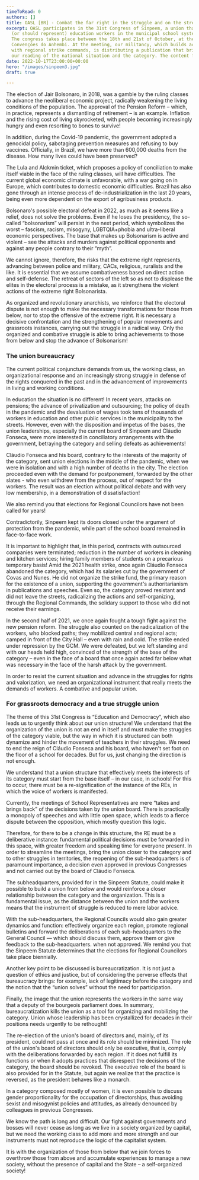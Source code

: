 ```yaml
---
timeToRead: 0
authors: []
title: OASL [BR] - Combat the far right in the struggle and on the streets!
excerpt: OASL participates in the 31st Congress of Sinpeem, a union that represents
  (or should represent) education workers in the municipal school system in São Paulo.
  The congress takes place between the 18th and 21st of October, at the Palácio das
  Convenções do Anhembi. At the meeting, our militancy, which builds actions together
  with regional strike commands, is distributing a publication that brings together
  our reading of the national situation and the category. The content follows below.
date: 2022-10-17T23:00:00+00:00
hero: "/images/sinpeem3.jpg"
draft: true

---
```

The election of Jair Bolsonaro, in 2018, was a gamble by the ruling classes to advance the neoliberal economic project, radically weakening the living conditions of the population. The approval of the Pension Reform – which, in practice, represents a dismantling of retirement – ​​is an example. Inflation and the rising cost of living skyrocketed, with people becoming increasingly hungry and even resorting to bones to survive!

In addition, during the Covid-19 pandemic, the government adopted a genocidal policy, sabotaging prevention measures and refusing to buy vaccines. Officially, in Brazil, we have more than 600,000 deaths from the disease. How many lives could have been preserved?

The Lula and Alckmin ticket, which proposes a policy of conciliation to make itself viable in the face of the ruling classes, will have difficulties. The current global economic climate is unfavorable, with a war going on in Europe, which contributes to domestic economic difficulties. Brazil has also gone through an intense process of de-industrialization in the last 20 years, being even more dependent on the export of agribusiness products.

Bolsonaro's possible electoral defeat in 2022, as much as it seems like a relief, does not solve the problems. Even if he loses the presidency, the so-called “bolsonarism” will persist in the next period, which symbolizes the worst – fascism, racism, misogyny, LGBTQIA+phobia and ultra-liberal economic perspectives. The base that makes up Bolsonarism is active and violent – ​​see the attacks and murders against political opponents and against any people contrary to their “myth”.

We cannot ignore, therefore, the risks that the extreme right represents, advancing between police and military, CACs, religious, ruralists and the like. It is essential that we assume combativeness based on direct action and self-defense. The retreat of sectors of the left so as not to displease the elites in the electoral process is a mistake, as it strengthens the violent actions of the extreme right Bolsonarista.

As organized and revolutionary anarchists, we reinforce that the electoral dispute is not enough to make the necessary transformations for those from below, nor to stop the offensive of the extreme right. It is necessary a decisive confrontation and the strengthening of popular movements and grassroots instances, carrying out the struggle in a radical way. Only the organized and combative struggle is able to bring achievements to those from below and stop the advance of Bolsonarism!

### The union bureaucracy

The current political conjuncture demands from us, the working class, an organizational response and an increasingly strong struggle in defense of the rights conquered in the past and in the advancement of improvements in living and working conditions.

In education the situation is no different! In recent years, attacks on pensions; the advance of privatization and outsourcing; the policy of death in the pandemic and the devaluation of wages took tens of thousands of workers in education and other public services in the municipality to the streets. However, even with the disposition and impetus of the bases, the union leaderships, especially the current board of Sinpeem and Cláudio Fonseca, were more interested in conciliatory arrangements with the government, betraying the category and selling defeats as achievements!

Cláudio Fonseca and his board, contrary to the interests of the majority of the category, sent union elections in the middle of the pandemic, when we were in isolation and with a high number of deaths in the city. The election proceeded even with the demand for postponement, forwarded by the other slates - who even withdrew from the process, out of respect for the workers. The result was an election without political debate and with very low membership, in a demonstration of dissatisfaction!

We also remind you that elections for Regional Councilors have not been called for years!

Contradictorily, Sinpeem kept its doors closed under the argument of protection from the pandemic, while part of the school board remained in face-to-face work.

It is important to highlight that, in this period, contracts with outsourced companies were terminated; reduction in the number of workers in cleaning and kitchen services; hiring family members of students on a precarious temporary basis! Amid the 2021 health strike, once again Cláudio Fonseca abandoned the category, which had its salaries cut by the government of Covas and Nunes. He did not organize the strike fund, the primary reason for the existence of a union, supporting the government's authoritarianism in publications and speeches. Even so, the category proved resistant and did not leave the streets, radicalizing the actions and self-organizing, through the Regional Commands, the solidary support to those who did not receive their earnings.

In the second half of 2021, we once again fought a tough fight against the new pension reform. The struggle also counted on the radicalization of the workers, who blocked paths; they mobilized central and regional acts; camped in front of the City Hall – even with rain and cold. The strike ended under repression by the GCM. We were defeated, but we left standing and with our heads held high, convinced of the strength of the base of the category – even in the face of a board that once again acted far below what was necessary in the face of the harsh attack by the government.

In order to resist the current situation and advance in the struggles for rights and valorization, we need an organizational instrument that really meets the demands of workers. A combative and popular union.

### For grassroots democracy and a true struggle union

The theme of this 31st Congress is “Education and Democracy”, which also leads us to urgently think about our union structure! We understand that the organization of the union is not an end in itself and must make the struggles of the category viable, but the way in which it is structured can both dynamize and hinder the movement of teachers in their struggles. We need to end the reign of Cláudio Fonseca and his board, who haven't set foot on the floor of a school for decades. But for us, just changing the direction is not enough.

We understand that a union structure that effectively meets the interests of its category must start from the base itself – in our case, in schools! For this to occur, there must be a re-signification of the instance of the REs, in which the voice of workers is manifested.

Currently, the meetings of School Representatives are mere “takes and brings back” of the decisions taken by the union board. There is practically a monopoly of speeches and with little open space, which leads to a fierce dispute between the opposition, which mostly question this logic.

Therefore, for there to be a change in this structure, the RE must be a deliberative instance: fundamental political decisions must be forwarded in this space, with greater freedom and speaking time for everyone present. In order to streamline the meetings, bring the union closer to the category and to other struggles in territories, the reopening of the sub-headquarters is of paramount importance, a decision even approved in previous Congresses and not carried out by the board of Cláudio Fonseca.

The subheadquarters, provided for in the Sinpeem Statute, could make it possible to build a union from below and would reinforce a closer relationship between the category and the organization. This is a fundamental issue, as the distance between the union and the workers means that the instrument of struggle is reduced to mere labor advice.

With the sub-headquarters, the Regional Councils would also gain greater dynamics and function: effectively organize each region, promote regional bulletins and forward the deliberations of each sub-headquarters to the General Council — which should discuss them, approve them or give feedback to the sub-headquarters. when not approved. We remind you that the Sinpeem Statute determines that the elections for Regional Councilors take place biennially.

Another key point to be discussed is bureaucratization. It is not just a question of ethics and justice, but of considering the perverse effects that bureaucracy brings: for example, lack of legitimacy before the category and the notion that the “union solves” without the need for participation.

Finally, the image that the union represents the workers in the same way that a deputy of the bourgeois parliament does. In summary, bureaucratization kills the union as a tool for organizing and mobilizing the category. Union whose leadership has been crystallized for decades in their positions needs urgently to be rethought!

The re-election of the union's board of directors and, mainly, of its president, could not pass at once and its role should be minimized. The role of the union's board of directors should only be executive, that is, comply with the deliberations forwarded by each region. If it does not fulfill its functions or when it adopts practices that disrespect the decisions of the category, the board should be revoked. The executive role of the board is also provided for in the Statute, but again we realize that the practice is reversed, as the president behaves like a monarch.

In a category composed mostly of women, it is even possible to discuss gender proportionality for the occupation of directorships, thus avoiding sexist and misogynist policies and attitudes, as already denounced by colleagues in previous Congresses.

We know the path is long and difficult. Our fight against governments and bosses will never cease as long as we live in a society organized by capital, but we need the working class to add more and more strength and our instruments must not reproduce the logic of the capitalist system.

It is with the organization of those from below that we join forces to overthrow those from above and accumulate experiences to manage a new society, without the presence of capital and the State – a self-organized society!